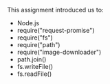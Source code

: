 This assignment introduced us to:
* Node.js
* require("request-promise")
* require("fs")
* require("path")
* require("image-downloader")
* path.join()
* fs.writeFile()
* fs.readFile()